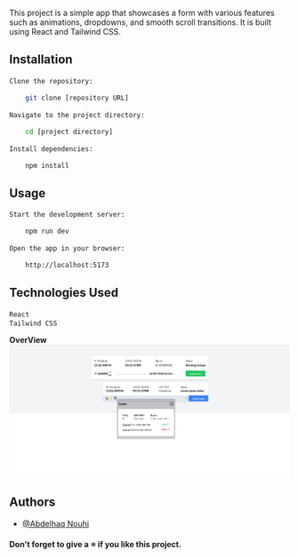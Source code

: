 
This project is a simple app that showcases a form with various features such as animations, dropdowns, and smooth scroll transitions. It is built using React and Tailwind CSS.

## Installation

    Clone the repository: 
```bash
    git clone [repository URL]
```

    Navigate to the project directory: 
```bash
    cd [project directory]
```

    Install dependencies:
```bash
    npm install
```


## Usage

    Start the development server:
```bash	
    npm run dev
```
    Open the app in your browser: 
```bash
    http://localhost:5173
```

## Technologies Used
    
    React
    Tailwind CSS



**OverView**
[![Video Title](./public/screen/Screenshot%202023-07-06%20094219.png)](./public/screen/screen.mkv "Video Title")

## Authors

- [@Abdelhaq Nouhi](https://github.com/AbdelhaqNouhi)


#### Don't forget to give a ⭐ if you like this project.